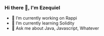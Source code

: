 ### Hi there 👋, I'm Ezequiel

- 🔭 I’m currently working on Rappi
- 🌱 I’m currently learning Solidity
- 💬 Ask me about Java, Javascript, Whatever

